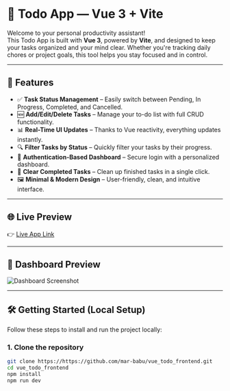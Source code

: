 # 📝 Todo App — Vue 3 + Vite

Welcome to your personal productivity assistant!  
This Todo App is built with **Vue 3**, powered by **Vite**, and designed to keep your tasks organized and your mind clear. Whether you're tracking daily chores or project goals, this tool helps you stay focused and in control.

---

## 🚀 Features

- ✅ **Task Status Management** – Easily switch between Pending, In Progress, Completed, and Cancelled.
- 🆕 **Add/Edit/Delete Tasks** – Manage your to-do list with full CRUD functionality.
- 📊 **Real-Time UI Updates** – Thanks to Vue reactivity, everything updates instantly.
- 🔍 **Filter Tasks by Status** – Quickly filter your tasks by their progress.
- 🔐 **Authentication-Based Dashboard** – Secure login with a personalized dashboard.
- 🧼 **Clear Completed Tasks** – Clean up finished tasks in a single click.
- 🖼️ **Minimal & Modern Design** – User-friendly, clean, and intuitive interface.

---

## 🌐 Live Preview

👉 [Live App Link](https://http://todo-vue.ar-techpro.com)

---

## 📸 Dashboard Preview

![Dashboard Screenshot](https://github.com/user-attachments/assets/2727f719-4a06-42c4-b52d-922f3a1a972d)

---

## 🛠️ Getting Started (Local Setup)

Follow these steps to install and run the project locally:

### 1. Clone the repository

```bash
git clone https://https://github.com/mar-babu/vue_todo_frontend.git
cd vue_todo_frontend
npm install
npm run dev
```
